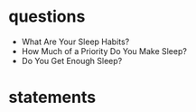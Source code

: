 # questions
* What Are Your Sleep Habits?
* How Much of a Priority Do You Make Sleep?
* Do You Get Enough Sleep?
# statements